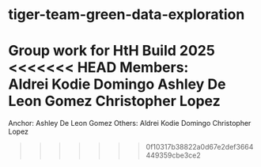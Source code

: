 # tiger-team-green-data-exploration
Group work for HtH Build 2025
<<<<<<< HEAD
Members:    
    Aldrei Kodie Domingo
    Ashley De Leon Gomez
    Christopher Lopez
=======
Anchor: Ashley De Leon Gomez
Others: Aldrei Kodie Domingo
        Christopher Lopez
>>>>>>> 0f10317b38822a0d67e2def3664449359cbe3ce2
